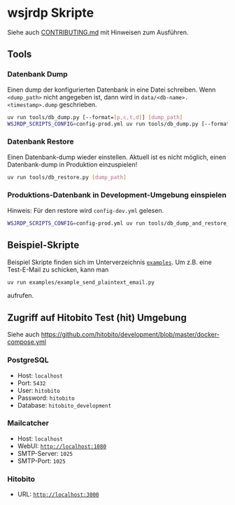 # wsjrdp Skripte

Siehe auch [CONTRIBUTING.md](./CONTRIBUTING.md) mit Hinweisen zum Ausführen.

## Tools

### Datenbank Dump

Einen dump der konfigurierten Datenbank in eine Datei schreiben. Wenn
`<dump_path>` nicht angegeben ist, dann wird in
`data/<db-name>.<timestamp>.dump` geschrieben.

```sh
uv run tools/db_dump.py [--format=[p,c,t,d]] [dump_path]
WSJRDP_SCRIPTS_CONFIG=config-prod.yml uv run tools/db_dump.py [--format=[p,c,t,d]] [dump_path]
```

### Datenbank Restore

Einen Datenbank-dump wieder einstellen. Aktuell ist es nicht möglich,
einen Datenbank-dump in Produktion einzuspielen!

```sh
uv run tools/db_restore.py [dump_path]
```

### Produktions-Datenbank in Development-Umgebung einspielen

Hinweis: Für den restore wird `config-dev.yml` gelesen.

```sh
WSJRDP_SCRIPTS_CONFIG=config-prod.yml uv run tools/db_dump_and_restore_into_dev.py
```


## Beispiel-Skripte

Beispiel Skripte finden sich im Unterverzeichnis
[`examples`](./examples/). Um z.B. eine Test-E-Mail zu schicken, kann
man

```sh
uv run examples/example_send_plaintext_email.py
```

aufrufen.


## Zugriff auf Hitobito Test (hit) Umgebung

Siehe auch https://github.com/hitobito/development/blob/master/docker-compose.yml


### PostgreSQL

* Host: `localhost`
* Port: `5432`
* User: `hitobito`
* Password: `hitobito`
* Database: `hitobito_development`


### Mailcatcher

* Host: `localhost`
* WebUI: [`http://localhost:1080`](http://localhost:1080)
* SMTP-Server: `1025`
* SMTP-Port: `1025`


### Hitobito

* URL: [`http://localhost:3000`](http://localhost:3000)
